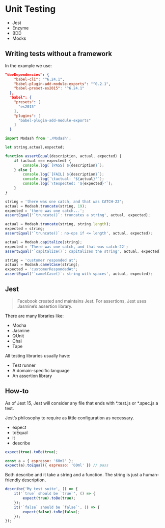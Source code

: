 # Unit Testing

+ Jest
+ Enzyme
+ BDD
+ Mocks

## Writing tests without a framework

In the example we use:

```json
"devDependencies": {
    "babel-cli": "^6.24.1",
    "babel-plugin-add-module-exports": "^0.2.1",
    "babel-preset-es2015": "^6.24.1"
  },
  "babel": {
    "presets": [
      "es2015"
    ],
    "plugins": [
      "babel-plugin-add-module-exports"
    ]
  }
```

```js
import Modash from './Modash';

let string,actual,expected;

function assertEqual(description, actual, expected) {
    if (actual === expected) {
        console.log(`[PASS] ${description}`);
    } else {
        console.log(`[FAIL] ${description}`);
        console.log(`\tactual: '${actual}'`);
        console.log(`\texpected: '${expected}'`);
    }
}

string = 'there was one catch, and that was CATCH-22';
actual = Modash.truncate(string, 19);
expected = 'there was one catch...';
assertEqual('`truncate()`: truncates a string', actual, expected);

actual = Modash.truncate(string, string.length);
expected = string;
assertEqual('`truncate()`: no-ops if <= length', actual, expected);

actual = Modash.capitalize(string);
expected = 'There was one catch, and that was catch-22';
assertEqual('`capitalize()`: capitalizes the string', actual, expected);

string = 'customer responded at';
actual = Modash.camelCase(string);
expected = 'customerRespondedAt';
assertEqual('`camelCase()`: string with spaces', actual, expected);

```

## Jest

> Facebook created and maintains Jest. For assertions, Jest uses Jasmine’s assertion library.

There are many libraries like:

+ Mocha
+ Jasmine
+ QUnit
+ Chai
+ Tape

All testing libraries usually have:

+ Test runner
+ A domain-specific language
+ An assertion library

## How-to

As of Jest 15, Jest will consider any file that ends with *.test.js or *.spec.js a test.

Jest’s philosophy to require as little configuration as necessary.

+ expect
+ toEqual
+ it
+ describe

```js
expect(true).toBe(true);

const a = { espresso: '60ml' };
expect(a).toEqual({ espresso: '60ml' }) // pass
```

Both describe and it take a string and a function. The string is just a human-friendly description.

```js
describe('My test suite', () => {
    it('`true` should be `true`', () => {
        expect(true).toBe(true);
    });
    it('`false` should be `false`', () => {
        expect(false).toBe(false);
    });
});
```